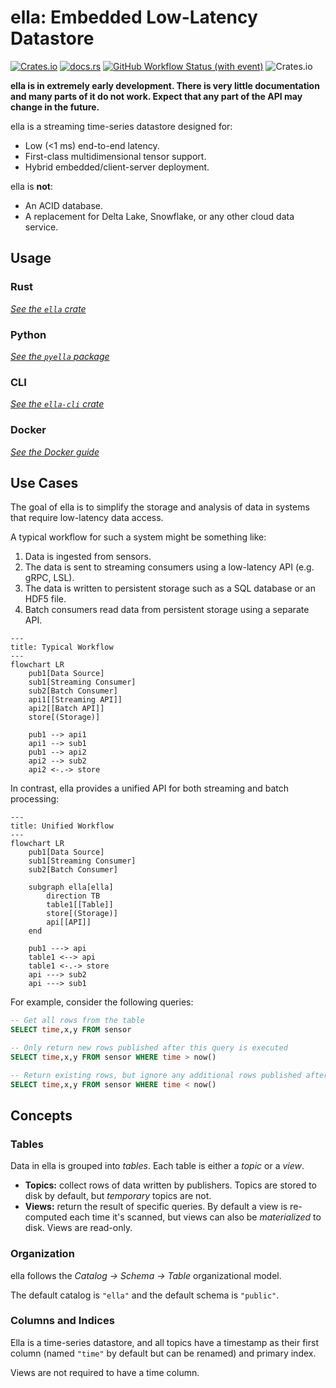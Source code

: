 # ella: Embedded Low-Latency Datastore

[![Crates.io](https://img.shields.io/crates/v/ella?style=for-the-badge)](https://crates.io/crates/ella/)
[![docs.rs](https://img.shields.io/docsrs/ella?style=for-the-badge)](https://docs.rs/ella/)
[![GitHub Workflow Status (with event)](https://img.shields.io/github/actions/workflow/status/CerebusOSS/ella/rust.yaml?style=for-the-badge)](https://github.com/CerebusOSS/ella/actions/workflows/rust.yaml)
![Crates.io](https://img.shields.io/crates/l/ella?style=for-the-badge)


**ella is in extremely early development. There is very little documentation and many parts of it do not work. Expect that any part of the API may change in the future.**

ella is a streaming time-series datastore designed for:

- Low (<1 ms) end-to-end latency.
- First-class multidimensional tensor support.
- Hybrid embedded/client-server deployment.

ella is **not**:

- An ACID database.
- A replacement for Delta Lake, Snowflake, or any other cloud data service.

## Usage

### Rust

*[See the `ella` crate](ella/)*

### Python

*[See the `pyella` package](pyella/)*

### CLI

*[See the `ella-cli` crate](ella-cli/)*

### Docker

*[See the Docker guide](docker/README.md)*


## Use Cases

The goal of ella is to simplify the storage and analysis of data in systems that require low-latency data access.

A typical workflow for such a system might be something like:
1. Data is ingested from sensors.
2. The data is sent to streaming consumers using a low-latency API (e.g. gRPC, LSL).
3. The data is written to persistent storage such as a SQL database or an HDF5 file.
4. Batch consumers read data from persistent storage using a separate API.

```mermaid
---
title: Typical Workflow
---
flowchart LR
    pub1[Data Source]
    sub1[Streaming Consumer]
    sub2[Batch Consumer]
    api1[[Streaming API]]
    api2[[Batch API]]
    store[(Storage)]

    pub1 --> api1
    api1 --> sub1
    pub1 --> api2
    api2 --> sub2
    api2 <-.-> store
```

In contrast, ella provides a unified API for both streaming and batch processing:

```mermaid
---
title: Unified Workflow
---
flowchart LR
    pub1[Data Source]
    sub1[Streaming Consumer]
    sub2[Batch Consumer]

    subgraph ella[ella]
        direction TB
        table1[[Table]]
        store[(Storage)]
        api[[API]]
    end

    pub1 ---> api
    table1 <--> api
    table1 <-.-> store
    api ---> sub2
    api ---> sub1
```

For example, consider the following queries:

```sql
-- Get all rows from the table
SELECT time,x,y FROM sensor

-- Only return new rows published after this query is executed
SELECT time,x,y FROM sensor WHERE time > now()

-- Return existing rows, but ignore any additional rows published after the query is executed
SELECT time,x,y FROM sensor WHERE time < now()
```

## Concepts
### Tables

Data in ella is grouped into *tables*. Each table is either a *topic* or a *view*.

- **Topics:** collect rows of data written by publishers. Topics are stored to disk by default, but *temporary* topics are not.
- **Views:** return the result of specific queries. By default a view is re-computed each time it's scanned, but views can also be *materialized* to disk. Views are read-only.

### Organization

ella follows the *Catalog → Schema → Table* organizational model.

The default catalog is `"ella"` and the default schema is `"public"`.

### Columns and Indices

Ella is a time-series datastore, and all topics have a timestamp as their first column (named `"time"` by default but can be renamed) and primary index.

Views are not required to have a time column.
